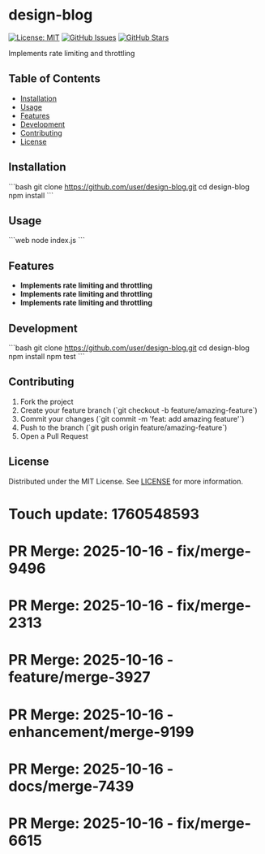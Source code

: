 # design-blog

[![License: MIT](https://img.shields.io/badge/License-MIT-yellow.svg)](https://opensource.org/licenses/MIT)
[![GitHub Issues](https://img.shields.io/github/issues/user/design-blog.svg)](https://github.com/user/design-blog/issues)
[![GitHub Stars](https://img.shields.io/github/stars/user/design-blog.svg)](https://github.com/user/design-blog/stargazers)

Implements rate limiting and throttling

## Table of Contents

- [Installation](#installation)
- [Usage](#usage)
- [Features](#features)
- [Development](#development)
- [Contributing](#contributing)
- [License](#license)

## Installation

\`\`\`bash
git clone https://github.com/user/design-blog.git
cd design-blog
npm install
\`\`\`

## Usage

\`\`\`web
node index.js
\`\`\`

## Features

- **Implements rate limiting and throttling**
- **Implements rate limiting and throttling**
- **Implements rate limiting and throttling**

## Development

\`\`\`bash
git clone https://github.com/user/design-blog.git
cd design-blog
npm install
npm test
\`\`\`

## Contributing

1. Fork the project
2. Create your feature branch (\`git checkout -b feature/amazing-feature\`)
3. Commit your changes (\`git commit -m 'feat: add amazing feature'\`)
4. Push to the branch (\`git push origin feature/amazing-feature\`)
5. Open a Pull Request

## License

Distributed under the MIT License. See [LICENSE](LICENSE) for more information.

# Touch update: 1760548593

# PR Merge: 2025-10-16 - fix/merge-9496

# PR Merge: 2025-10-16 - fix/merge-2313

# PR Merge: 2025-10-16 - feature/merge-3927

# PR Merge: 2025-10-16 - enhancement/merge-9199

# PR Merge: 2025-10-16 - docs/merge-7439

# PR Merge: 2025-10-16 - fix/merge-6615
